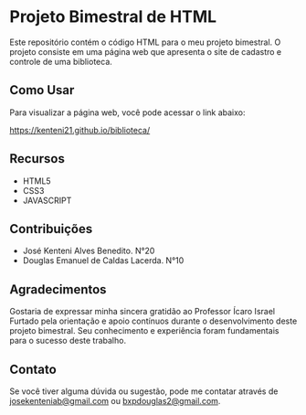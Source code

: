 # Projeto Bimestral de HTML

Este repositório contém o código HTML para o meu projeto bimestral. O projeto consiste em uma página web que apresenta o site de cadastro e controle de uma biblioteca.

## Como Usar

Para visualizar a página web, você pode acessar o link abaixo:

https://kenteni21.github.io/biblioteca/

## Recursos

- HTML5
- CSS3
- JAVASCRIPT

## Contribuições

 - José Kenteni Alves Benedito. N°20
 - Douglas Emanuel de Caldas Lacerda. N°10

## Agradecimentos

Gostaria de expressar minha sincera gratidão ao Professor Ícaro Israel Furtado pela orientação e apoio contínuos durante o desenvolvimento deste projeto bimestral. Seu conhecimento e experiência foram fundamentais para o sucesso deste trabalho.

## Contato

Se você tiver alguma dúvida ou sugestão, pode me contatar através de josekenteniab@gmail.com ou bxpdouglas2@gmail.com.

